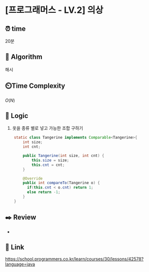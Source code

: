 # [프로그래머스 - LV.2] 의상
 
## ⏰  **time**
20분

## :pushpin: **Algorithm**
해시

## ⏲️**Time Complexity**
$O(N)$

## :round_pushpin: **Logic**
1. 옷을 종류 별로 넣고 가능한 조합 구하기
```java
    static class Tangerine implements Comparable<Tangerine>{
        int size;
        int cnt;

        public Tangerine(int size, int cnt) {
            this.size = size;
            this.cnt = cnt;
        }

        @Override
        public int compareTo(Tangerine o) {
          if(this.cnt < o.cnt) return 1;
          else return -1;
        }
    }
```

## :black_nib: **Review**
- 

## 📡 Link
https://school.programmers.co.kr/learn/courses/30/lessons/42578?language=java
